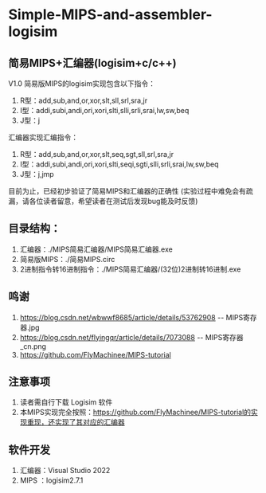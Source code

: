 # Simple-MIPS-and-assembler-logisim
简易MIPS+汇编器(logisim+c/c++)
------------------------------------
V1.0
简易版MIPS的logisim实现包含以下指令：
1. R型：add,sub,and,or,xor,slt,sll,srl,sra,jr
2. I型：addi,subi,andi,ori,xori,slti,slli,srli,srai,lw,sw,beq
3. J型：j

汇编器实现汇编指令：
1. R型：add,sub,and,or,xor,slt,seq,sgt,sll,srl,sra,jr
2. I型：addi,subi,andi,ori,xori,slti,seqi,sgti,slli,srli,srai,lw,sw,beq
3. J型：j,jmp

目前为止，已经初步验证了简易MIPS和汇编器的正确性
(实验过程中难免会有疏漏，请各位读者留意，希望读者在测试后发现bug能及时反馈)

目录结构：
------------------------------------
1. 汇编器：./MIPS简易汇编器/MIPS简易汇编器.exe
2. 简易版MIPS：./简易MIPS.circ
3. 2进制指令转16进制指令：./MIPS简易汇编器/(32位)2进制转16进制.exe

鸣谢
------------------------------------
1. https://blog.csdn.net/wbwwf8685/article/details/53762908  --  MIPS寄存器.jpg
2. https://blog.csdn.net/flyingqr/article/details/7073088  --  MIPS寄存器_cn.png
3. https://github.com/FlyMachinee/MIPS-tutorial

注意事项
------------------------------------
1. 读者需自行下载 Logisim 软件
2. 本MIPS实现完全按照：https://github.com/FlyMachinee/MIPS-tutorial的实现重现，还实现了其对应的汇编器

软件开发
------------------------------------
1. 汇编器：Visual Studio 2022
2. MIPS ：logisim2.7.1


